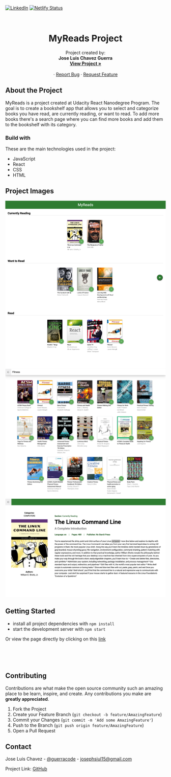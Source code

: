 [![LinkedIn][linkedin-shield]][linkedin-url]
[![Netlify Status](https://api.netlify.com/api/v1/badges/60c48174-02b6-4083-85d3-bcc838e71b79/deploy-status)](https://guerracode-myreads.netlify.app)

<br />
<p align="center">
  <h1 align="center">MyReads Project</h1>

  <p align="center">
    Project created by: </br> <strong> Jose Luis Chavez Guerra </strong>
    <br />
    <a href="https://guerracode-myreads.netlify.app/"><strong>View Project »</strong></a>
    <br />
    <br />
    ·
    <a href="https://github.com/guerracode/myreads/issues">Report Bug</a>
    ·
    <a href="https://github.com/guerracode/myreads/issues">Request Feature</a>
  </p>
</p>

<!-- ABOUT THE PROJECT -->

## About the Project

MyReads is a project created at Udacity React Nanodegree Program. The goal is to create a bookshelf app that allows you to select and categorize books you have read, are currently reading, or want to read. To add more books there's a search page where you can find more books and add them to the bookshelf with its category.

### Build with

These are the main technologies used in the project:

-  JavaScript
-  React
-  CSS
-  HTML

## Project Images

<img src="./src/Assets/img/myReadsPage_screenshot.png" alt="screenshot">
<img src="./src/Assets/img/searchPage_screenshot.png" alt="screenshot">
<img src="./src/Assets/img/bookDescription_screenshot.png" alt="screenshot">

<!-- GETTING STARTED -->

## Getting Started

-  install all project dependencies with `npm install`
-  start the development server with `npm start`

Or view the page directly by clicking on this [link](https://guerracode-myreads.netlify.app/)

<!-- CONTRIBUTING -->
</br>
</br>
</br>

## Contributing

Contributions are what make the open source community such an amazing place to be learn, inspire, and create. Any contributions you make are **greatly appreciated**.

1. Fork the Project
2. Create your Feature Branch (`git checkout -b feature/AmazingFeature`)
3. Commit your Changes (`git commit -m 'Add some AmazingFeature'`)
4. Push to the Branch (`git push origin feature/AmazingFeature`)
5. Open a Pull Request

## Contact

Jose Luis Chavez - [@guerracode](https://twitter.com/guerracode) - josephsiul15@gmail.com

Project Link: [GitHub](https://github.com/guerracode/myreads)

<!-- LINKS -->

[linkedin-shield]: https://img.shields.io/badge/-LinkedIn-black.svg?style=flat-square&logo=linkedin&colorB=555
[linkedin-url]: https://www.linkedin.com/in/jose-luis-chavez/
